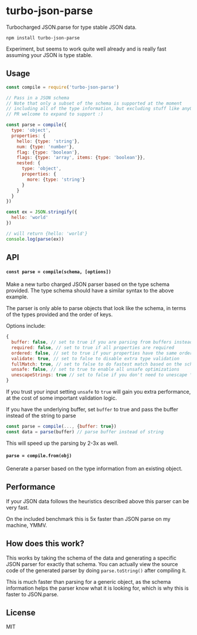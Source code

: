 # turbo-json-parse

Turbocharged JSON.parse for type stable JSON data.

```
npm install turbo-json-parse
```

Experiment, but seems to work quite well already
and is really fast assuming your JSON is type stable.

## Usage

``` js
const compile = require('turbo-json-parse')

// Pass in a JSON schema
// Note that only a subset of the schema is supported at the moment
// including all of the type information, but excluding stuff like anyOf
// PR welcome to expand to support :)

const parse = compile({
  type: 'object',
  properties: {
    hello: {type: 'string'},
    num: {type: 'number'},
    flag: {type: 'boolean'},
    flags: {type: 'array', items: {type: 'boolean'}},
    nested: {
      type: 'object',
      properties: {
        more: {type: 'string'}
      }
    }
  }
})

const ex = JSON.stringify({
  hello: 'world'
})

// will return {hello: 'world'}
console.log(parse(ex))
```

## API

#### `const parse = compile(schema, [options])`

Make a new turbo charged JSON parser based on the type schema provided.
The type schema should have a similar syntax to the above example.

The parser is only able to parse objects that look like the schema,
in terms of the types provided and the order of keys.

Options include:

```js
{
  buffer: false, // set to true if you are parsing from buffers instead of strings
  required: false, // set to true if all properties are required
  ordered: false, // set to true if your properties have the same order always
  validate: true, // set to false to disable extra type validation
  fullMatch: true, // set to false to do fastest match based on the schema (unsafe!) 
  unsafe: false, // set to true to enable all unsafe optimizations
  unescapeStrings: true // set to false if you don't need to unescape \ chars
}
```

If you trust your input setting `unsafe` to `true` will gain you extra performance, at the cost of some important validation logic.

If you have the underlying buffer, set `buffer` to true and pass the buffer instead of the string to parse

```js
const parse = compile(..., {buffer: true})
const data = parse(buffer) // parse buffer instead of string
```

This will speed up the parsing by 2-3x as well.

#### `parse = compile.from(obj)`

Generate a parser based on the type information from an existing object.

## Performance

If your JSON data follows the heuristics described above this parser can be very fast.

On the included benchmark this is 5x faster than JSON parse on my machine, YMMV.

## How does this work?

This works by taking the schema of the data and generating a specific JSON parser for exactly that schema.
You can actually view the source code of the generated parser by doing `parse.toString()` after compiling it.

This is much faster than parsing for a generic object, as the schema information helps the parser know what
it is looking for, which is why this is faster to JSON.parse.

## License

MIT
